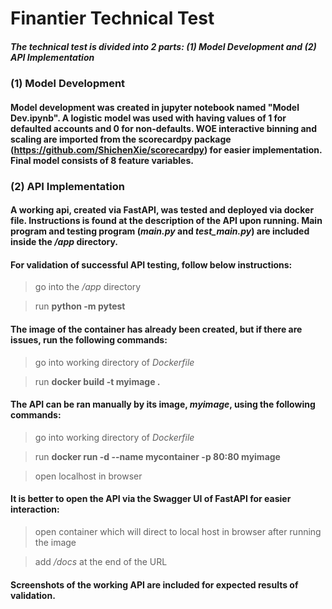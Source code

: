 # Finantier Technical Test
##### The technical test is divided into 2 parts: (1) Model Development and (2) API Implementation

### (1) Model Development
#### Model development was created in jupyter notebook named "Model Dev.ipynb". A logistic model was used with having values of 1 for defaulted accounts and 0 for non-defaults. WOE interactive binning and scaling are imported from the scorecardpy package (<https://github.com/ShichenXie/scorecardpy>) for easier implementation. Final model consists of 8 feature variables.

### (2) API Implementation
#### A working api, created via FastAPI, was tested and deployed via docker file. Instructions is found at the description of the API upon running. Main program and testing program (*main.py* and *test_main.py*) are included inside the */app* directory. 

#### For validation of successful API testing, follow below instructions:
> go into the */app* directory 

> run **python -m pytest**

#### The image of the container has already been created, but if there are issues, run the following commands:
> go into working directory of *Dockerfile*

> run **docker build -t myimage .**

#### The API can be ran manually by its image, *myimage*, using the following commands:
> go into working directory of *Dockerfile*

> run **docker run -d --name mycontainer -p 80:80 myimage**

> open localhost in browser

#### It is better to open the API via the Swagger UI of FastAPI for easier interaction:
> open container which will direct to local host in browser after running the image

> add */docs* at the end of the URL

#### Screenshots of the working API are included for expected results of validation. 

